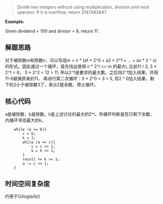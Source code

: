 > Divide two integers without using multiplication, division and mod operator. If it is overflow, return 2147483647

**Example:** 

Given dividend = 100 and divisor = 9, return 11.

## 解题思路

对于被除数m和除数n，可以写成m = n * (a1 * 2^0 + a2 * 2^1 + ... + ax * 2 ^ x)的形式。因此通过一个循环，首先找出使得 n * 2^i <= m 的最大i, 
比如11 / 3, 3 * 2^1 = 6， 3 * 2^2 = 12 > 11, 所以2^1是要求的最大数。之后将2^1加入结果，并用11-6替换原来的11，
再进行第二次循环：3 * 2^0 = 3 < 5, 将2 ^ 0加入结果，剩下的2小于被除数3了，表示2是余数，停止循环。

## 核心代码

a是被除数，b是除数，k是上述讨论的最大的2^i，外循环判断是否只剩下余数，内循环寻找最大的k。
      
        while (a >= b){
            c = b;
            k = 1;
            while (a >= c){
                c = c << 1;
                k = k << 1;
            }
            result += k >> 1;
            a -= c >> 1;            
        }

## 时间空间复杂度

约等于O(log(a/b))

